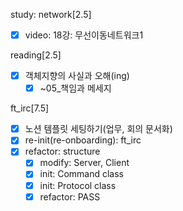 study: network[2.5]

- [x]  video: 18강: 무선이동네트워크1

reading[2.5]

- [x]  객체지향의 사실과 오해(ing)
    - [x]  ~05_책임과 메세지

ft_irc[7.5]

- [x]  노션 템플릿 세팅하기(업무, 회의 문서화)
- [x]  re-init(re-onboarding): ft_irc
- [x]  refactor: structure
    - [x]  modify: Server, Client
    - [x]  init: Command class
    - [x]  init: Protocol class
    - [x]  refactor: PASS
